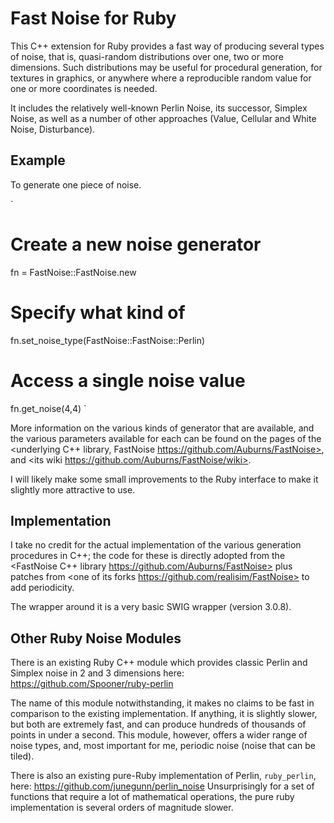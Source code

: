 Fast Noise for Ruby
===================

This C++ extension for Ruby provides a fast way of producing several
types of noise, that is, quasi-random distributions over one, two or
more dimensions. Such distributions may be useful for procedural
generation, for textures in graphics, or anywhere where a reproducible
random value for one or more coordinates is needed.

It includes the relatively well-known Perlin Noise, its successor,
Simplex Noise, as well as a number of other approaches (Value, Cellular
and White Noise, Disturbance).

Example
-------

To generate one piece of noise.


`
# Create a new noise generator
fn = FastNoise::FastNoise.new
# Specify what kind of 
fn.set_noise_type(FastNoise::FastNoise::Perlin)
# Access a single noise value
fn.get_noise(4,4)
`

More information on the various kinds of generator that are available,
and the various parameters available for each can be found on the pages
of the <underlying C++ library, FastNoise
https://github.com/Auburns/FastNoise>, and <its wiki https://github.com/Auburns/FastNoise/wiki>.

I will likely make some small improvements to the Ruby interface to make
it slightly more attractive to use.

Implementation
--------------

I take no credit for the actual implementation of the various generation
procedures in C++; the code for these is directly adopted from the
<FastNoise C++ library https://github.com/Auburns/FastNoise> plus
patches from <one of its forks https://github.com/realisim/FastNoise> to
add periodicity.

The wrapper around it is a very basic SWIG wrapper (version 3.0.8).

Other Ruby Noise Modules
------------------------

There is an existing Ruby C++ module which provides classic Perlin and
Simplex noise in 2 and 3 dimensions here:
https://github.com/Spooner/ruby-perlin 

The name of this module notwithstanding, it makes no claims to be fast
in comparison to the existing implementation. If anything, it is
slightly slower, but both are extremely fast, and can produce hundreds
of thousands of points in under a second. This module, however, offers a
wider range of noise types, and, most important for me, periodic noise
(noise that can be tiled).

There is also an existing pure-Ruby implementation of Perlin,
`ruby_perlin`, here: https://github.com/junegunn/perlin_noise
Unsurprisingly for a set of functions that require a lot of mathematical
operations, the pure ruby implementation is several orders of magnitude
slower.
